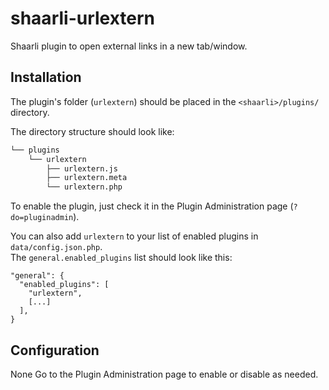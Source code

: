# shaarli-urlextern
Shaarli plugin to open external links in a new tab/window.

## Installation
The plugin's folder (`urlextern`) should be placed in the `<shaarli>/plugins/` directory.

The directory structure should look like:

```bash 
└── plugins
    └── urlextern
        ├── urlextern.js
        ├── urlextern.meta
        └── urlextern.php
```

To enable the plugin, just check it in the Plugin Administration page (`?do=pluginadmin`).

You can also add `urlextern` to your list of enabled plugins in `data/config.json.php`.\
The `general.enabled_plugins` list should look like this:

```
"general": {
  "enabled_plugins": [
    "urlextern",
    [...]
  ],
}
```

## Configuration
None
Go to the Plugin Administration page to enable or disable as needed.

